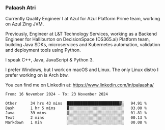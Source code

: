 ### Palaash Atri

Currently Quality Engineer I at Azul for Azul Platform Prime team, working on Azul Zing JVM. 

Previously, Engineer at L&T Technology Services, working as a Backend Engineer for Halliburton on DecisionSpace (DS365.ai) Platform team, building Java SDKs, microservices and Kubernetes automation, validation and deployment tools using Python.

I speak C++, Java, JavaScript & Python 3.

I prefer Windows, but I work on macOS and Linux. The only Linux distro I prefer working on is Arch btw.

You can find me on LinkedIn at: https://www.linkedin.com/in/palaasha/

<!--START_SECTION:waka-->

```txt
From: 16 November 2024 - To: 23 November 2024

Other      34 hrs 43 mins  ███████████████████████▓░   94.91 %
Bash       1 hr 5 mins     ▓░░░░░░░░░░░░░░░░░░░░░░░░   03.00 %
Java       39 mins         ▒░░░░░░░░░░░░░░░░░░░░░░░░   01.81 %
Text       2 mins          ░░░░░░░░░░░░░░░░░░░░░░░░░   00.13 %
Markdown   1 min           ░░░░░░░░░░░░░░░░░░░░░░░░░   00.08 %
```

<!--END_SECTION:waka-->
